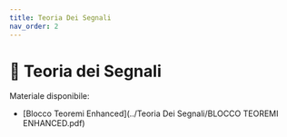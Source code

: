 ```yaml
---
title: Teoria Dei Segnali
nav_order: 2
---
```


# 📘 Teoria dei Segnali

Materiale disponibile:

- [Blocco Teoremi Enhanced](../Teoria Dei Segnali/BLOCCO TEOREMI ENHANCED.pdf)
